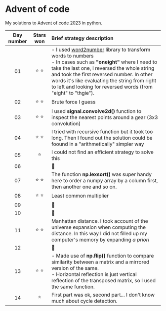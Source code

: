 # Advent of code

My solutions to [Advent of code 2023](https://adventofcode.com/2023/) in python.

| Day number | Stars won | Brief strategy description |
| :---:         |     :---:      |          :--- |
| 01   | ⭐ ⭐     |  - I used [word2number](https://pypi.org/project/word2number/) library to transform words to numbers <br> - In cases such as __"oneight"__ where I need to take the last one, I reversed the whole string and took the first reversed number. In other words it's like evaluating the string from right to left and looking for reversed words (from "eight" to "thgie").    |
| 02     | ⭐ ⭐       |  Brute force I guess    |
| 03 | ⭐ ⭐ | I used __signal.convolve2d()__ function to inspect the nearest points around a gear (3x3 convolution) |
| 04 | ⭐ ⭐ | I tried with recursive function but it took too long. Then I found out the solution could be foound in a "arithmetically" simpler way |
| 05 | ⭐ | I could not find an efficient strategy to solve this |
| 06 | | 💃 |
| 07 | ⭐ ⭐ |  The function __np.lexsort()__ was super handy here to order a numpy array by a column first, then another one and so on. |
| 08 | ⭐ ⭐ | Least common multiplier |
| 09 |  | 💃 |
| 10 |  | 💃 |
| 11 |  ⭐ ⭐ | Manhattan distance. I took account of the universe expansion when computing the distance. In this way I did not filled up my computer's memory by expanding _a priori_ |
| 12 |  | 💃 |
| 13 | ⭐ ⭐ | - Made use of __np.flip()__ function to compare similarity between a matrix and a mirrored version of the same. <br> - Horizontal reflection is just vertical reflection of the transposed matrix, so I used the same function.
| 14 | ⭐ | First part was ok, second part... I don't know much about cycle detection.